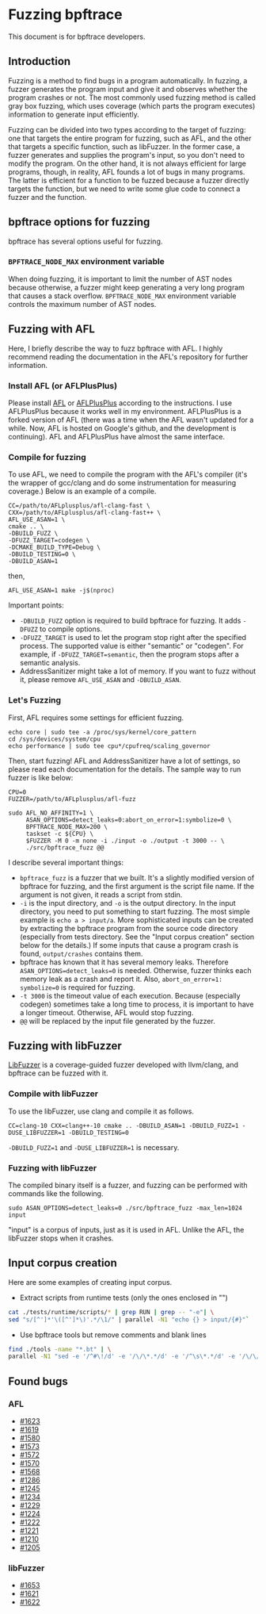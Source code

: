 # Fuzzing bpftrace

This document is for bpftrace developers.

## Introduction

Fuzzing is a method to find bugs in a program automatically. In fuzzing, a fuzzer generates the program
input and give it and observes whether the program crashes or not. The most commonly used fuzzing method
is called gray box fuzzing, which uses coverage (which parts the program executes) information to
generate input efficiently.

Fuzzing can be divided into two types according to the target of fuzzing: one that targets the entire
program for fuzzing, such as AFL, and the other that targets a specific function, such as libFuzzer. In
the former case, a fuzzer generates and supplies the program's input, so you don't need to modify the
program. On the other hand, it is not always efficient for large programs, though, in reality, AFL founds
a lot of bugs in many programs. The latter is efficient for a function to be fuzzed because a fuzzer
directly targets the function, but we need to write some glue code to connect a fuzzer and the function.

## bpftrace options for fuzzing
bpftrace has several options useful for fuzzing.

### `BPFTRACE_NODE_MAX` environment variable
When doing fuzzing, it is important to limit the number of AST nodes because otherwise, a fuzzer might
keep generating a very long program that causes a stack overflow.  `BPFTRACE_NODE_MAX` environment
variable controls the maximum number of AST nodes.

## Fuzzing with AFL
Here, I briefly describe the way to fuzz bpftrace with AFL. I highly recommend reading the documentation
in the AFL's repository for further information.

### Install AFL (or AFLPlusPlus)
Please install [AFL](https://github.com/google/AFL) or [AFLPlusPlus](https://github.com/AFLplusplus/AFLplusplus)
according to the instructions. I use AFLPlusPlus because it works well in my environment. AFLPlusPlus is
a forked version of AFL (there was a time when the AFL wasn't updated for a while. Now, AFL is hosted on
Google's github, and the development is continuing). AFL and AFLPlusPlus have almost the same interface.

### Compile for fuzzing
To use AFL, we need to compile the program with the AFL's compiler (it's the wrapper of gcc/clang and do
some instrumentation for measuring coverage.) Below is an example of a compile.

```
CC=/path/to/AFLplusplus/afl-clang-fast \
CXX=/path/to/AFLplusplus/afl-clang-fast++ \
AFL_USE_ASAN=1 \
cmake .. \
-DBUILD_FUZZ \
-DFUZZ_TARGET=codegen \
-DCMAKE_BUILD_TYPE=Debug \
-DBUILD_TESTING=0 \
-DBUILD_ASAN=1
```
then,
```
AFL_USE_ASAN=1 make -j$(nproc)
```

Important points:

- `-DBUILD_FUZZ` option is required to build bpftrace for fuzzing. It adds `-DFUZZ` to compile options.
- `-DFUZZ_TARGET` is used to let the program stop right after the specified process. The supported value
  is either "semantic" or "codegen". For example, if `-DFUZZ_TARGET=semantic`, then the program stops
  after a semantic analysis.
- AddressSanitizer might take a lot of memory. If you want to fuzz without it, please remove
  `AFL_USE_ASAN` and `-DBUILD_ASAN`.

### Let's Fuzzing

First, AFL requires some settings for efficient fuzzing.

```
echo core | sudo tee -a /proc/sys/kernel/core_pattern
cd /sys/devices/system/cpu
echo performance | sudo tee cpu*/cpufreq/scaling_governor
```

Then, start fuzzing! AFL and AddressSanitizer have a lot of settings, so please read each documentation
for the details. The sample way to run fuzzer is like below:

```
CPU=0
FUZZER=/path/to/AFLplusplus/afl-fuzz

sudo AFL_NO_AFFINITY=1 \
     ASAN_OPTIONS=detect_leaks=0:abort_on_error=1:symbolize=0 \
     BPFTRACE_NODE_MAX=200 \
     taskset -c ${CPU} \
     $FUZZER -M 0 -m none -i ./input -o ./output -t 3000 -- \
     ./src/bpftrace_fuzz @@
```

I describe several important things:

- `bpftrace_fuzz` is a fuzzer that we built. It's a slightly modified version of bpftrace for fuzzing, and
  the first argument is the script file name. If the argument is not given, it reads a script from stdin.
- `-i` is the input directory, and `-o` is the output directory. In the input directory, you need to put
  something to start fuzzing. The most simple example is `echo a > input/a`. More sophisticated inputs can
  be created by extracting the bpftrace program from the source code directory (especially from tests
  directory. See the "Input corpus creation" section below for the details.) If some inputs that cause a
  program crash is found, `output/crashes` contains them.
- bpftrace has known that it has several memory leaks. Therefore `ASAN_OPTIONS=detect_leaks=0` is needed.
  Otherwise, fuzzer thinks each memory leak as a crash and report it. Also,
  `abort_on_error=1: symbolize=0` is required for fuzzing.
- `-t 3000` is the timeout value of each execution. Because (especially codegen) sometimes take a long
  time to process, it is important to have a longer timeout. Otherwise, AFL would stop fuzzing.
- `@@` will be replaced by the input file generated by the fuzzer.

## Fuzzing with libFuzzer
[LibFuzzer](https://llvm.org/docs/LibFuzzer.html) is a coverage-guided fuzzer developed with llvm/clang,
and bpftrace can be fuzzed with it.

### Compile with libFuzzer
To use the libFuzzer, use clang and compile it as follows.

```
CC=clang-10 CXX=clang++-10 cmake .. -DBUILD_ASAN=1 -DBUILD_FUZZ=1 -DUSE_LIBFUZZER=1 -DBUILD_TESTING=0
```

`-DBUILD_FUZZ=1` and `-DUSE_LIBFUZZER=1` is necessary.

### Fuzzing with libFuzzer
The compiled binary itself is a fuzzer, and fuzzing can be performed with commands like the following.

```
sudo ASAN_OPTIONS=detect_leaks=0 ./src/bpftrace_fuzz -max_len=1024 input
```

"input" is a corpus of inputs, just as it is used in AFL. Unlike the AFL, the libFuzzer stops when
it crashes.

## Input corpus creation
Here are some examples of creating input corpus.

- Extract scripts from runtime tests (only the ones enclosed in "")
```sh
cat ./tests/runtime/scripts/* | grep RUN | grep -- "-e"| \
sed "s/[^']*'\([^']*\)'.*/\1/" | parallel -N1 "echo {} > input/{#}"`
```

- Use bpftrace tools but remove comments and blank lines
```sh
find ./tools -name "*.bt" | \
parallel -N1 "sed -e '/^#\!/d' -e '/\/\*.*/d' -e '/^\s\*.*/d' -e '/\/\/.*/d' -e 's/^\s\+//g' -e '/^$/d' {} > input/{#}"
```

## Found bugs
### AFL
- [#1623](https://github.com/iovisor/bpftrace/pull/1623)
- [#1619](https://github.com/iovisor/bpftrace/pull/1619)
- [#1580](https://github.com/iovisor/bpftrace/pull/1580)
- [#1573](https://github.com/iovisor/bpftrace/pull/1573)
- [#1572](https://github.com/iovisor/bpftrace/pull/1572)
- [#1570](https://github.com/iovisor/bpftrace/pull/1570)
- [#1568](https://github.com/iovisor/bpftrace/pull/1568)
- [#1286](https://github.com/iovisor/bpftrace/pull/1286)
- [#1245](https://github.com/iovisor/bpftrace/pull/1245)
- [#1234](https://github.com/iovisor/bpftrace/pull/1234)
- [#1229](https://github.com/iovisor/bpftrace/pull/1229)
- [#1224](https://github.com/iovisor/bpftrace/pull/1224)
- [#1222](https://github.com/iovisor/bpftrace/pull/1222)
- [#1221](https://github.com/iovisor/bpftrace/pull/1221)
- [#1210](https://github.com/iovisor/bpftrace/pull/1210)
- [#1205](https://github.com/iovisor/bpftrace/pull/1205)

### libFuzzer
- [#1653](https://github.com/iovisor/bpftrace/pull/1653)
- [#1621](https://github.com/iovisor/bpftrace/pull/1621)
- [#1622](https://github.com/iovisor/bpftrace/pull/1622)
